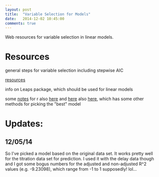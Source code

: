 ```yaml
---
layout: post
title:  "Variable Selection for Models"
date:   2014-12-02 10:45:00
comments: true
---
```


Web resources for variable selection in linear models.


# Resources

general steps for variable selection including stepwise AIC

[resources](http://www.statmethods.net/stats/regression.html)

info on Leaps package, which should be used for linear models

some [notes](http://web.as.uky.edu/statistics/users/pbreheny/760/S11/notes/2-22.pdf) for r
also [here](http://www2.hawaii.edu/~taylor/z632/Rbestsubsets.pdf)
and [here](http://www.stat.columbia.edu/~martin/W2024/R10.pdf)
also [here](http://rstudio-pubs-static.s3.amazonaws.com/2897_9220b21cfc0c43a396ff9abf122bb351.html), which has some other methods for picking the "best" model


# Updates:

## 12/05/14
So I've picked a model based on the original data set. It works pretty well for the titration data set for prediction. I used it with the delay data though and I got some bogus numbers for the adjusted and non-adjusted R^2 values (e.g. -9.23098), which range from -1 to 1 supposedly! lol...

